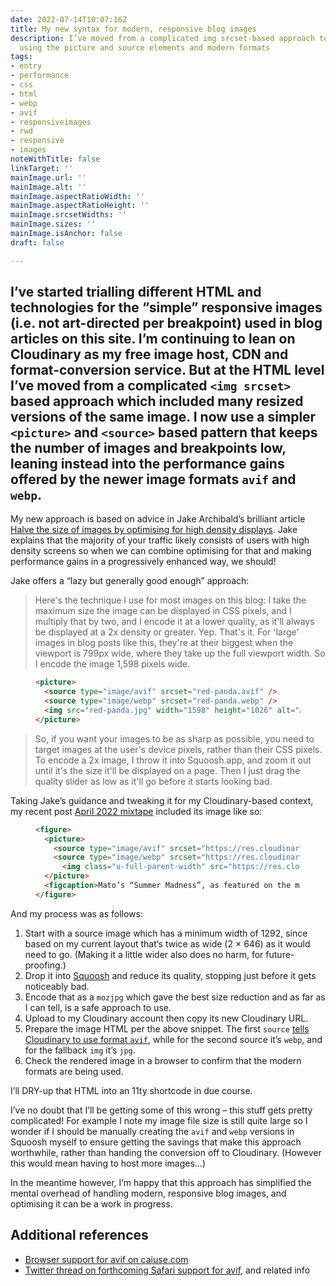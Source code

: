 ```yaml
---
date: 2022-07-14T10:07:16Z
title: My new syntax for modern, responsive blog images
description: I’ve moved from a complicated img srcset-based approach to a simple pattern
  using the picture and source elements and modern formats
tags:
- entry
- performance
- css
- html
- webp
- avif
- responsiveimages
- rwd
- responsive
- images
noteWithTitle: false
linkTarget: ''
mainImage.url: ''
mainImage.alt: ''
mainImage.aspectRatioWidth: ''
mainImage.aspectRatioHeight: ''
mainImage.srcsetWidths: ''
mainImage.sizes: ''
mainImage.isAnchor: false
draft: false

---
```

I’ve started trialling different HTML and technologies for the “simple” responsive images (i.e. not art-directed per breakpoint) used in blog articles on this site. I’m continuing to lean on Cloudinary as my free image host, CDN and format-conversion service. But at the HTML level I’ve moved from a complicated `<img srcset>` based approach which included many resized versions of the same image. I now use a simpler `<picture>` and `<source>` based pattern that keeps the number of images and breakpoints low, leaning instead into the performance gains offered by the newer image formats `avif` and `webp`.
---

My new approach is based on advice in Jake Archibald’s brilliant article   
[Halve the size of images by optimising for high density displays](https://jakearchibald.com/2021/serving-sharp-images-to-high-density-screens/). Jake explains that the majority of your traffic likely consists of users with high density screens so when we can combine optimising for that and making performance gains in a progressively enhanced way, we should! 

Jake offers a “lazy but generally good enough” approach:

> Here's the technique I use for most images on this blog: I take the maximum size the image can be displayed in CSS pixels, and I multiply that by two, and I encode it at a lower quality, as it'll always be displayed at a 2x density or greater. Yep. That's it. For 'large' images in blog posts like this, they're at their biggest when the viewport is 799px wide, where they take up the full viewport width. So I encode the image 1,598 pixels wide.

<figure>
  
``` html
<picture>
  <source type="image/avif" srcset="red-panda.avif" />
  <source type="image/webp" srcset="red-panda.webp" />
  <img src="red-panda.jpg" width="1598" height="1026" alt="A red panda" />
</picture>
```
  
</figure>
  
> So, if you want your images to be as sharp as possible, you need to target images at the user's device pixels, rather than their CSS pixels. To encode a 2x image, I throw it into Squoosh.app, and zoom it out until it's the size it'll be displayed on a page. Then I just drag the quality slider as low as it'll go before it starts looking bad.

Taking Jake’s guidance and tweaking it for my Cloudinary-based context, my recent post [April 2022 mixtape](https://fuzzylogic.me/posts/april-2022-mixtape/) included its image like so:

<figure>
  
``` html
<figure>
  <picture>
    <source type="image/avif" srcset="https://res.cloudinary.com/…/f_avif,q_auto,w_1292/v1654433393/mato_1500_squooshed_mozjpg_xjrkhl.jpg" />
    <source type="image/webp" srcset="https://res.cloudinary.com/…/f_webp,q_auto,w_1292/v1654433393/mato_1500_squooshed_mozjpg_xjrkhl.jpg" />
      <img class="u-full-parent-width" src="https://res.cloudinary.com/…/f_jpg,q_auto,w_1292/v1654433393/mato_1500_squooshed_mozjpg_xjrkhl.jpg" width="1292" height="1292" alt="Side A of the 7-inch vinyl release of Mato’s “Summer Madness" loading="lazy" decoding="async" />
  </picture>
  <figcaption>Mato’s “Summer Madness”, as featured on the mix</figcaption>
</figure>
```
  
</figure>

And my process was as follows:

1. Start with a source image which has a minimum width of 1292, since based on my current layout that‘s twice as wide (2 × 646) as it would need to go. (Making it a little wider also does no harm, for future-proofing.)
1. Drop it into [Squoosh](https://squoosh.app/) and reduce its quality, stopping just before it gets noticeably bad.
1. Encode that as a `mozjpg` which gave the best size reduction and as far as I can tell, is a safe approach to use.
1. Upload to my Cloudinary account then copy its new Cloudinary URL.
1. Prepare the image HTML per the above snippet. The first `source` [tells Cloudinary to use format `avif`](https://cloudinary.com/blog/how_to_adopt_avif_for_images_with_cloudinary#how_do_i_do_that_), while for the second source it’s `webp`, and for the fallback `img` it’s `jpg`.
1. Check the rendered image in a browser to confirm that the modern formats are being used. 

I’ll DRY-up that HTML into an 11ty shortcode in due course.

I’ve no doubt that I’ll be getting some of this wrong – this stuff gets pretty complicated! For example I note my image file size is still quite large so I wonder if I should be manually creating the `avif` and `webp` versions in Squoosh myself to ensure getting the savings that make this approach worthwhile, rather than handing the conversion off to Cloudinary. (However this would mean having to host more images…)

In the meantime however, I’m happy that this approach has simplified the mental overhead of handling modern, responsive blog images, and optimising it can be a work in progress.

## Additional references

- [Browser support for avif on caiuse.com](https://caniuse.com/avif)
- [Twitter thread on forthcoming Safari support for avif](https://twitter.com/jaffathecake/status/1540697894683942912), and related info 
